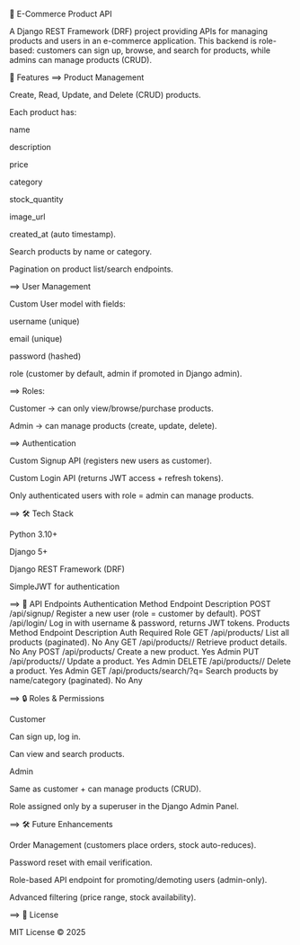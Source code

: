🛒 E-Commerce Product API

A Django REST Framework (DRF) project providing APIs for managing products and users in an e-commerce application.
This backend is role-based: customers can sign up, browse, and search for products, while admins can manage products (CRUD).

🚀 Features
==> Product Management

Create, Read, Update, and Delete (CRUD) products.

Each product has:

name

description

price

category

stock_quantity

image_url

created_at (auto timestamp).

Search products by name or category.

Pagination on product list/search endpoints.

==> User Management

Custom User model with fields:

username (unique)

email (unique)

password (hashed)

role (customer by default, admin if promoted in Django admin).

==> Roles:

Customer → can only view/browse/purchase products.

Admin → can manage products (create, update, delete).

==> Authentication

Custom Signup API (registers new users as customer).

Custom Login API (returns JWT access + refresh tokens).

Only authenticated users with role = admin can manage products.

==> 🛠 Tech Stack

Python 3.10+

Django 5+

Django REST Framework (DRF)

SimpleJWT for authentication


==> 📌 API Endpoints
Authentication
Method	Endpoint	Description
POST	/api/signup/	Register a new user (role = customer by default).
POST	/api/login/	Log in with username & password, returns JWT tokens.
Products
Method	Endpoint	Description	Auth Required	Role
GET	/api/products/	List all products (paginated).	No	Any
GET	/api/products/<id>/	Retrieve product details.	No	Any
POST	/api/products/	Create a new product.	Yes	Admin
PUT	/api/products/<id>/	Update a product.	Yes	Admin
DELETE	/api/products/<id>/	Delete a product.	Yes	Admin
GET	/api/products/search/?q=<term>	Search products by name/category (paginated).	No	Any


==> 🔒 Roles & Permissions

Customer

Can sign up, log in.

Can view and search products.

Admin

Same as customer + can manage products (CRUD).

Role assigned only by a superuser in the Django Admin Panel.

==> 🛠 Future Enhancements

Order Management (customers place orders, stock auto-reduces).

Password reset with email verification.

Role-based API endpoint for promoting/demoting users (admin-only).

Advanced filtering (price range, stock availability).

==> 📜 License

MIT License © 2025